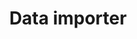 ---
title: "Data importer"
description: "Learn how the Charles Explorer data importer works and how to use it."
icon: code
images: []
weight: 30060
---